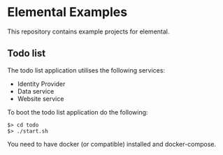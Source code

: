 # Elemental Examples

This repository contains example projects for elemental.

## Todo list

The todo list application utilises the following services:

* Identity Provider
* Data service
* Website service

To boot the todo list application do the following:

```
$> cd todo
$> ./start.sh
```

You need to have docker (or compatible) installed and docker-compose.